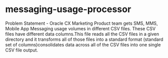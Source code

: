# messaging-usage-processor
Problem Statement - Oracle CX Marketing Product team gets SMS, MMS, Mobile App Messaging usage volumes in different CSV files. These
CSV files have different data columns.This file reads all the CSV files in a given directory and it transforms all of those files into a standard format (standard set of columns)consolidates data across all of the CSV files into one single CSV file output.
